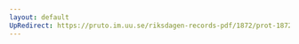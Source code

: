 ```yaml
---
layout: default
UpRedirect: https://pruto.im.uu.se/riksdagen-records-pdf/1872/prot-1872--fk--420/prot-1872--fk--420_065.pdf
---
```

